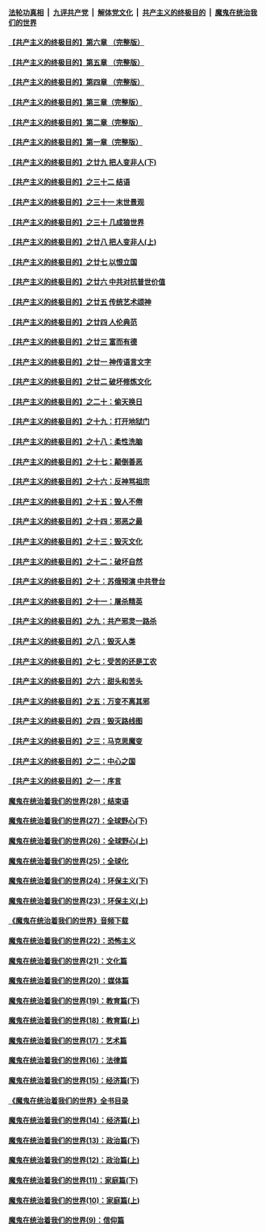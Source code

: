 ####  [法轮功真相](../../../../basic/blob/master/README.md?t=04162030) &nbsp;|&nbsp; [九评共产党](../../../../9ping.md/blob/master/README.md?t=04162030) &nbsp;|&nbsp; [解体党文化](../../../../jtdwh.md/blob/master/README.md?t=04162030)  &nbsp;|&nbsp; [共产主义的终极目的](../../../../gczydzjmd.md/blob/master/README.md?t=04162030) &nbsp;|&nbsp; [魔鬼在统治我们的世界](../../../../mgztzwmdsj.md/blob/master/README.md?t=04162030) 

#### [【共产主义的终极目的】第六章 （完整版）](../pages/nsc422/n11428913.md?t=04162030) 

#### [【共产主义的终极目的】第五章 （完整版）](../pages/nsc422/n11428912.md?t=04162030) 

#### [【共产主义的终极目的】第四章 （完整版）](../pages/nsc422/n11428907.md?t=04162030) 

#### [【共产主义的终极目的】第三章（完整版）](../pages/nsc422/n11428848.md?t=04162030) 

#### [【共产主义的终极目的】第二章（完整版）](../pages/nsc422/n11428831.md?t=04162030) 

#### [【共产主义的终极目的】第一章（完整版）](../pages/nsc422/n11417651.md?t=04162030) 

#### [【共产主义的终极目的】之廿九 把人变非人(下)](../pages/nsc422/n11344140.md?t=04162030) 

#### [【共产主义的终极目的】之三十二 结语](../pages/nsc422/n11360535.md?t=04162030) 

#### [【共产主义的终极目的】之三十一 末世景观](../pages/nsc422/n11351129.md?t=04162030) 

#### [【共产主义的终极目的】之三十 几成狼世界](../pages/nsc422/n11348280.md?t=04162030) 

#### [【共产主义的终极目的】之廿八 把人变非人(上)](../pages/nsc422/n11340492.md?t=04162030) 

#### [【共产主义的终极目的】之廿七 以恨立国](../pages/nsc422/n11336944.md?t=04162030) 

#### [【共产主义的终极目的】之廿六 中共对抗普世价值](../pages/nsc422/n11324785.md?t=04162030) 

#### [【共产主义的终极目的】之廿五 传统艺术颂神](../pages/nsc422/n11296396.md?t=04162030) 

#### [【共产主义的终极目的】之廿四 人伦典范](../pages/nsc422/n11296397.md?t=04162030) 

#### [【共产主义的终极目的】之廿三 富而有德](../pages/nsc422/n11283598.md?t=04162030) 

#### [【共产主义的终极目的】之廿一 神传语言文字](../pages/nsc422/n11263265.md?t=04162030) 

#### [【共产主义的终极目的】之廿二 破坏修炼文化](../pages/nsc422/n11245728.md?t=04162030) 

#### [【共产主义的终极目的】之二十：偷天换日](../pages/nsc422/n11238846.md?t=04162030) 

#### [【共产主义的终极目的】之十九：打开地狱门](../pages/nsc422/n11206376.md?t=04162030) 

#### [【共产主义的终极目的】之十八：柔性洗脑](../pages/nsc422/n11199994.md?t=04162030) 

#### [【共产主义的终极目的】之十七：颠倒善恶](../pages/nsc422/n11179782.md?t=04162030) 

#### [【共产主义的终极目的】之十六：反神骂祖宗](../pages/nsc422/n11166798.md?t=04162030) 

#### [【共产主义的终极目的】之十五：毁人不倦](../pages/nsc422/n11166792.md?t=04162030) 

#### [【共产主义的终极目的】之十四：邪恶之最](../pages/nsc422/n11150249.md?t=04162030) 

#### [【共产主义的终极目的】之十三：毁灭文化](../pages/nsc422/n11135227.md?t=04162030) 

#### [【共产主义的终极目的】之十二：破坏自然](../pages/nsc422/n11135214.md?t=04162030) 

#### [【共产主义的终极目的】之十：苏俄预演 中共登台](../pages/nsc422/n11118424.md?t=04162030) 

#### [【共产主义的终极目的】之十一：屠杀精英](../pages/nsc422/n11118442.md?t=04162030) 

#### [【共产主义的终极目的】之九：共产邪灵一路杀](../pages/nsc422/n11114139.md?t=04162030) 

#### [【共产主义的终极目的】之八：毁灭人类](../pages/nsc422/n11108503.md?t=04162030) 

#### [【共产主义的终极目的】之七：受苦的还是工农](../pages/nsc422/n11101809.md?t=04162030) 

#### [【共产主义的终极目的】之六：甜头和苦头](../pages/nsc422/n11096971.md?t=04162030) 

#### [【共产主义的终极目的】之五：万变不离其邪](../pages/nsc422/n11091285.md?t=04162030) 

#### [【共产主义的终极目的】之四：毁灭路线图](../pages/nsc422/n11086284.md?t=04162030) 

#### [【共产主义的终极目的】之三：马克思魔变](../pages/nsc422/n11061941.md?t=04162030) 

#### [【共产主义的终极目的】之二：中心之国](../pages/nsc422/n11047728.md?t=04162030) 

#### [【共产主义的终极目的】之一：序言](../pages/nsc422/n11086077.md?t=04162030) 

#### [魔鬼在统治着我们的世界(28)：结束语](../pages/nsc422/n10936246.md?t=04162030) 

#### [魔鬼在统治着我们的世界(27)：全球野心(下)](../pages/nsc422/n10928319.md?t=04162030) 

#### [魔鬼在统治着我们的世界(26)：全球野心(上)](../pages/nsc422/n10900318.md?t=04162030) 

#### [魔鬼在统治着我们的世界(25)：全球化](../pages/nsc422/n10788205.md?t=04162030) 

#### [魔鬼在统治着我们的世界(24)：环保主义(下)](../pages/nsc422/n10695307.md?t=04162030) 

#### [魔鬼在统治着我们的世界(23)：环保主义(上)](../pages/nsc422/n10688613.md?t=04162030) 

#### [《魔鬼在统治着我们的世界》音频下载](../pages/nsc422/n10635553.md?t=04162030) 

#### [魔鬼在统治着我们的世界(22)：恐怖主义](../pages/nsc422/n10614727.md?t=04162030) 

#### [魔鬼在统治着我们的世界(21)：文化篇](../pages/nsc422/n10597706.md?t=04162030) 

#### [魔鬼在统治着我们的世界(20)：媒体篇](../pages/nsc422/n10586579.md?t=04162030) 

#### [魔鬼在统治着我们的世界(19)：教育篇(下)](../pages/nsc422/n10564808.md?t=04162030) 

#### [魔鬼在统治着我们的世界(18)：教育篇(上)](../pages/nsc422/n10526970.md?t=04162030) 

#### [魔鬼在统治着我们的世界(17)：艺术篇](../pages/nsc422/n10499093.md?t=04162030) 

#### [魔鬼在统治着我们的世界(16)：法律篇](../pages/nsc422/n10485969.md?t=04162030) 

#### [魔鬼在统治着我们的世界(15)：经济篇(下)](../pages/nsc422/n10469975.md?t=04162030) 

#### [《魔鬼在统治着我们的世界》全书目录](../pages/nsc422/n10464261.md?t=04162030) 

#### [魔鬼在统治着我们的世界(14)：经济篇(上)](../pages/nsc422/n10457370.md?t=04162030) 

#### [魔鬼在统治着我们的世界(13)：政治篇(下)](../pages/nsc422/n10448270.md?t=04162030) 

#### [魔鬼在统治着我们的世界(12)：政治篇(上)](../pages/nsc422/n10444576.md?t=04162030) 

#### [魔鬼在统治着我们的世界(11)：家庭篇(下)](../pages/nsc422/n10440961.md?t=04162030) 

#### [魔鬼在统治着我们的世界(10)：家庭篇(上)](../pages/nsc422/n10435448.md?t=04162030) 

#### [魔鬼在统治着我们的世界(9)：信仰篇](../pages/nsc422/n10432159.md?t=04162030) 


